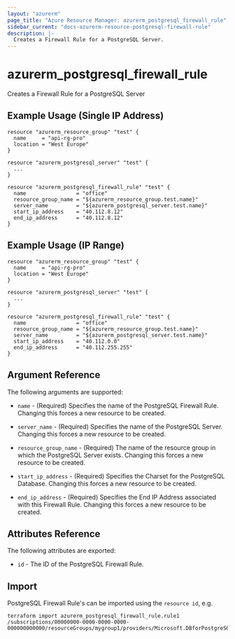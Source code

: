 ```yaml
---
layout: "azurerm"
page_title: "Azure Resource Manager: azurerm_postgresql_firewall_rule"
sidebar_current: "docs-azurerm-resource-postgresql-firewall-rule"
description: |-
  Creates a Firewall Rule for a PostgreSQL Server.
---
```


# azurerm\_postgresql\_firewall\_rule

Creates a Firewall Rule for a PostgreSQL Server

## Example Usage (Single IP Address)

```hcl
resource "azurerm_resource_group" "test" {
  name     = "api-rg-pro"
  location = "West Europe"
}

resource "azurerm_postgresql_server" "test" {
  ...
}

resource "azurerm_postgresql_firewall_rule" "test" {
  name                = "office"
  resource_group_name = "${azurerm_resource_group.test.name}"
  server_name         = "${azurerm_postgresql_server.test.name}"
  start_ip_address    = "40.112.8.12"
  end_ip_address      = "40.112.8.12"
}
```

## Example Usage (IP Range)

```hcl
resource "azurerm_resource_group" "test" {
  name     = "api-rg-pro"
  location = "West Europe"
}

resource "azurerm_postgresql_server" "test" {
  ...
}

resource "azurerm_postgresql_firewall_rule" "test" {
  name                = "office"
  resource_group_name = "${azurerm_resource_group.test.name}"
  server_name         = "${azurerm_postgresql_server.test.name}"
  start_ip_address    = "40.112.0.0"
  end_ip_address      = "40.112.255.255"
}
```

## Argument Reference

The following arguments are supported:

* `name` - (Required) Specifies the name of the PostgreSQL Firewall Rule. Changing this forces a
    new resource to be created.

* `server_name` - (Required) Specifies the name of the PostgreSQL Server. Changing this forces a new resource to be created.

* `resource_group_name` - (Required) The name of the resource group in which the PostgreSQL Server exists. Changing this forces a new resource to be created.

* `start_ip_address` - (Required) Specifies the Charset for the PostgreSQL Database. Changing this forces a new resource to be created.

* `end_ip_address` - (Required) Specifies the End IP Address associated with this Firewall Rule. Changing this forces a new resource to be created.

## Attributes Reference

The following attributes are exported:

* `id` - The ID of the PostgreSQL Firewall Rule.

## Import

PostgreSQL Firewall Rule's can be imported using the `resource id`, e.g.

```
terraform import azurerm_postgresql_firewall_rule.rule1 /subscriptions/00000000-0000-0000-0000-000000000000/resourceGroups/mygroup1/providers/Microsoft.DBforPostgreSQL/servers/server1/firewallRules/rule1
```
